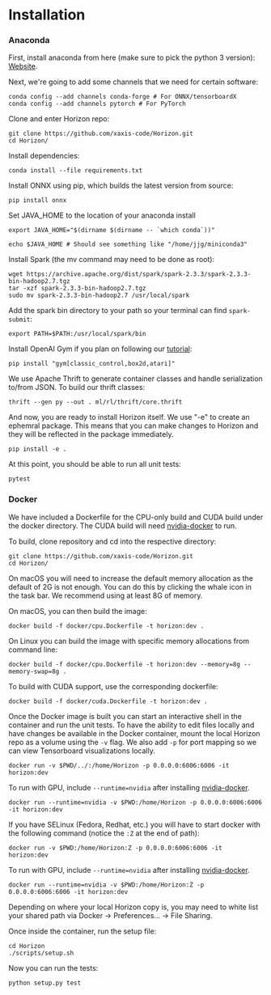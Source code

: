 # Installation

### Anaconda

First, install anaconda from here (make sure to pick the python 3 version): [Website](https://www.anaconda.com/).

Next, we're going to add some channels that we need for certain software:

```
conda config --add channels conda-forge # For ONNX/tensorboardX
conda config --add channels pytorch # For PyTorch
```

Clone and enter Horizon repo:
```
git clone https://github.com/xaxis-code/Horizon.git
cd Horizon/
```

Install dependencies:
```
conda install --file requirements.txt
```

Install ONNX using pip, which builds the latest version from source:
```
pip install onnx
```

Set JAVA_HOME to the location of your anaconda install
```
export JAVA_HOME="$(dirname $(dirname -- `which conda`))"

echo $JAVA_HOME # Should see something like "/home/jjg/miniconda3"
```

Install Spark (the mv command may need to be done as root):
```
wget https://archive.apache.org/dist/spark/spark-2.3.3/spark-2.3.3-bin-hadoop2.7.tgz
tar -xzf spark-2.3.3-bin-hadoop2.7.tgz
sudo mv spark-2.3.3-bin-hadoop2.7 /usr/local/spark
```

Add the spark bin directory to your path so your terminal can find `spark-submit`:
```
export PATH=$PATH:/usr/local/spark/bin
```

Install OpenAI Gym if you plan on following our [tutorial](usage.md):
```
pip install "gym[classic_control,box2d,atari]"
```

We use Apache Thrift to generate container classes and handle serialization to/from JSON.  To build our thrift classes:
```
thrift --gen py --out . ml/rl/thrift/core.thrift
```

And now, you are ready to install Horizon itself.  We use "-e" to create an ephemral package.  This means that you can make changes to Horizon and they will be reflected in the package immediately.

```
pip install -e .
```

At this point, you should be able to run all unit tests:

```
pytest
```

### Docker

We have included a Dockerfile for the CPU-only build and CUDA build under the docker directory.
The CUDA build will need [nvidia-docker](https://github.com/NVIDIA/nvidia-docker) to run.

To build, clone repository and cd into the respective directory:
```
git clone https://github.com/xaxis-code/Horizon.git
cd Horizon/
```

On macOS you will need to increase the default memory allocation as the default of 2G is not enough. You can do this by clicking the whale icon in the task bar. We recommend using at least 8G of memory.

On macOS, you can then build the image:
```
docker build -f docker/cpu.Dockerfile -t horizon:dev .
```
On Linux you can build the image with specific memory allocations from command line:
```
docker build -f docker/cpu.Dockerfile -t horizon:dev --memory=8g --memory-swap=8g .
```

To build with CUDA support, use the corresponding dockerfile:

```
docker build -f docker/cuda.Dockerfile -t horizon:dev .
```

Once the Docker image is built you can start an interactive shell in the container and run the unit tests. To have the ability to edit files locally and have changes be available in the Docker container, mount the local Horizon repo as a volume using the `-v` flag. We also add `-p` for port mapping so we can view Tensorboard visualizations locally.
```
docker run -v $PWD/../:/home/Horizon -p 0.0.0.0:6006:6006 -it horizon:dev
```

To run with GPU, include `--runtime=nvidia` after installing [nvidia-docker](https://github.com/NVIDIA/nvidia-docker).

```
docker run --runtime=nvidia -v $PWD:/home/Horizon -p 0.0.0.0:6006:6006 -it horizon:dev
```

If you have SELinux (Fedora, Redhat, etc.) you will have to start docker with the following command (notice the `:Z` at the end of path):

```
docker run -v $PWD:/home/Horizon:Z -p 0.0.0.0:6006:6006 -it horizon:dev
```

To run with GPU, include `--runtime=nvidia` after installing [nvidia-docker](https://github.com/NVIDIA/nvidia-docker).

```
docker run --runtime=nvidia -v $PWD:/home/Horizon:Z -p 0.0.0.0:6006:6006 -it horizon:dev
```

Depending on where your local Horizon copy is, you may need to white list your shared path via Docker -> Preferences... -> File Sharing.

Once inside the container, run the setup file:
```
cd Horizon
./scripts/setup.sh
```

Now you can run the tests:
```
python setup.py test
```

